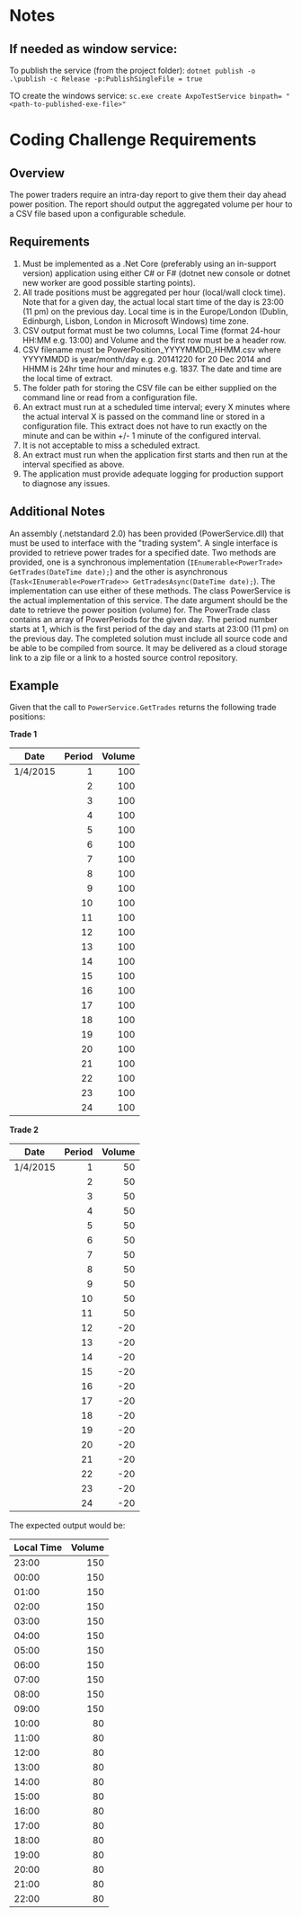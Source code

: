 # Notes
## If needed as window service:
To publish the service (from the project folder):
`dotnet publish -o .\publish -c Release -p:PublishSingleFile = true`

TO create the windows service:
`sc.exe create AxpoTestService binpath= "<path-to-published-exe-file>"`

# Coding Challenge Requirements
## Overview
The power traders require an intra-day report to give them their day ahead power position. The report should output the aggregated volume per hour to a CSV file based upon a configurable schedule.

## Requirements
1. Must be implemented as a .Net Core (preferably using an in-support version) application using either C# or F# (dotnet new console or dotnet new worker are good possible starting points).
2. All trade positions must be aggregated per hour (local/wall clock time). Note that for a given day, the actual local start time of the day is 23:00 (11 pm) on the previous day. Local time is in the Europe/London (Dublin, Edinburgh, Lisbon, London in Microsoft Windows) time zone.
3. CSV output format must be two columns, Local Time (format 24-hour HH:MM e.g. 13:00) and Volume and the first row must be a header row.
4. CSV filename must be PowerPosition_YYYYMMDD_HHMM.csv where YYYYMMDD is year/month/day e.g. 20141220 for 20 Dec 2014 and HHMM is 24hr time hour and minutes e.g. 1837. The date and time are the local time of extract.
5. The folder path for storing the CSV file can be either supplied on the command line or read from a configuration file.
6. An extract must run at a scheduled time interval; every X minutes where the actual interval X is passed on the command line or stored in a configuration file. This extract does not have to run exactly on the minute and can be within +/- 1 minute of the configured interval.
7. It is not acceptable to miss a scheduled extract.
8. An extract must run when the application first starts and then run at the interval specified as above.
9. The application must provide adequate logging for production support to diagnose any issues.

## Additional Notes
An assembly (.netstandard 2.0) has been provided (PowerService.dll) that must be used to interface with the "trading system". A single interface is provided to retrieve power trades for a specified date. Two methods are provided, one is a synchronous implementation (`IEnumerable<PowerTrade> GetTrades(DateTime date);`) and the other is asynchronous (`Task<IEnumerable<PowerTrade>> GetTradesAsync(DateTime date);`). The implementation can use either of these methods. The class PowerService is the actual implementation of this service. The date argument should be the date to retrieve the power position (volume) for.
The PowerTrade class contains an array of PowerPeriods for the given day. The period number starts at 1, which is the first period of the day and starts at 23:00 (11 pm) on the previous day. 
The completed solution must include all source code and be able to be compiled from source. It may be delivered as a cloud storage link to a zip file or a link to a hosted source control repository.

## Example
Given that the call to `PowerService.GetTrades` returns the following trade positions:

**Trade 1**

| Date     | Period | Volume |
|----------|-------:|-------:|
| 1/4/2015 |      1 |    100 |
|          |      2 |    100 |
|          |      3 |    100 |
|          |      4 |    100 |
|          |      5 |    100 |
|          |      6 |    100 |
|          |      7 |    100 |
|          |      8 |    100 |
|          |      9 |    100 |
|          |     10 |    100 |
|          |     11 |    100 |
|          |     12 |    100 |
|          |     13 |    100 |
|          |     14 |    100 |
|          |     15 |    100 |
|          |     16 |    100 |
|          |     17 |    100 |
|          |     18 |    100 |
|          |     19 |    100 |
|          |     20 |    100 |
|          |     21 |    100 |
|          |     22 |    100 |
|          |     23 |    100 |
|          |     24 |    100 |

**Trade 2**

| Date     | Period | Volume |
|----------|-------:|-------:|
| 1/4/2015 |      1 |     50 |
|          |      2 |     50 |
|          |      3 |     50 |
|          |      4 |     50 |
|          |      5 |     50 |
|          |      6 |     50 |
|          |      7 |     50 |
|          |      8 |     50 |
|          |      9 |     50 |
|          |     10 |     50 |
|          |     11 |     50 |
|          |     12 |    -20 |
|          |     13 |    -20 |
|          |     14 |    -20 |
|          |     15 |    -20 |
|          |     16 |    -20 |
|          |     17 |    -20 |
|          |     18 |    -20 |
|          |     19 |    -20 |
|          |     20 |    -20 |
|          |     21 |    -20 |
|          |     22 |    -20 |
|          |     23 |    -20 |
|          |     24 |    -20 |

The expected output would be:

| Local Time | Volume |
| ---        | ---:   |
| 23:00      | 150    |
| 00:00      | 150    |
| 01:00      | 150    |
| 02:00      | 150    |
| 03:00      | 150    |
| 04:00      | 150    |
| 05:00      | 150    |
| 06:00      | 150    |
| 07:00      | 150    |
| 08:00      | 150    |
| 09:00      | 150    |
| 10:00      | 80    |
| 11:00      | 80    |
| 12:00      | 80    |
| 13:00      | 80    |
| 14:00      | 80    |
| 15:00      | 80    |
| 16:00      | 80    |
| 17:00      | 80    |
| 18:00      | 80    |
| 19:00      | 80    |
| 20:00      | 80    |
| 21:00      | 80    |
| 22:00      | 80    |
